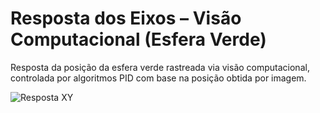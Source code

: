 # Resposta dos Eixos – Visão Computacional (Esfera Verde)

Resposta da posição da esfera verde rastreada via visão computacional, controlada por algoritmos PID com base na posição obtida por imagem.

![Resposta XY](./resposta_xy_visao_computacional_esfera_verde.png)
